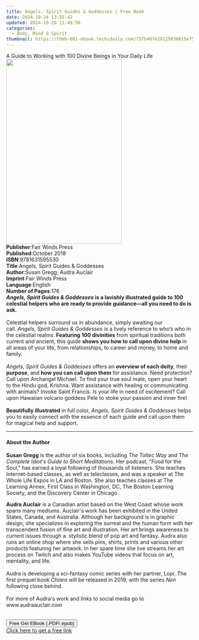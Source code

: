 ```yaml
---
title: Angels, Spirit Guides & Goddesses | Free Book
date: 2024-10-24 13:55:42
updated: 2024-10-26 11:48:56
categories:
  - Body, Mind & Spirit
thumbnail: https://thmb-001-ebook.techidaily.com/73fb407e29125036015ef595e21c4fa36a428ce38029b621b252900ed1643d38.jpg
---
```

<main id="book-container">
  <div class="flex flex-col">
    <div class="book-brief flex-1 py-6 px-4 sm:p-6 md:py-10 md:px-8">
      <!-- brief-->
      <div class="book-brief-main">
        A Guide to Working with 100 Divine Beings in Your Daily Life
      </div>
    </div>
    <div
      class="book-meta-info flex-1 grid gap-4 col-start-1 col-end-3 row-start-1 sm:mb-6 sm:grid-cols-4 lg:gap-6 lg:col-start-2 lg:row-end-6 lg:row-span-6 lg:mb-0"
    >
      <div
        class="book-meta-info-left place-content-center mt-4 p-4 text-sm leading-6 col-start-2 col-span-2 dark:text-slate-400"
      >
        <img
          class="w-full h-500 object-cover rounded-lg sm:h-255 sm:col-span-2 lg:col-span-full"
          src="https://img-001-ebook.techidaily.com/9ba74357fe5b950f2d6207cc0cac6fda6e457ee20b8b4512776922e121138876.jpg"
          alt=""
          width="312"
          height="500"
        />
      </div>
      <div
        class="book-meta-info-right mt-2 col-start-1 row-start-2 col-span-3 self-center"
      >
        <!-- meta data  -->
        <div class="flex flex-col px-4 md:px-8">
          <div class="flex-1">
            <strong>Publisher</strong>:<span class="px-2"
              >Fair Winds Press</span
            >
          </div>
          <div class="flex-1">
            <strong>Published</strong>:<span class="px-2">October 2018</span>
          </div>
          <div class="flex-1">
            <strong>ISBN</strong>:<span class="px-2">9781631595530</span>
          </div>
          <div class="flex-1">
            <strong>Title</strong>:<span class="px-2"
              >Angels, Spirit Guides &amp; Goddesses</span
            >
          </div>
          <div class="flex-1">
            <strong>Author</strong>:<span class="px-2"
              >Susan Gregg; Audra Auclair</span
            >
          </div>
          <div class="flex-1">
            <strong>Imprint</strong>:<span class="px-2">Fair Winds Press</span>
          </div>
          <div class="flex-1">
            <strong>Language</strong>:<span class="px-2">English</span>
          </div>
          <div class="flex-1">
            <strong>Number of Pages</strong>:<span class="px-2">176</span>
          </div>
        </div>
      </div>
    </div>
    <div class="book-description flex-1 py-6 px-4 sm:p-6 md:py-10 md:px-8">
      <div class="book-description-main">
        <div accordion-content="" id="description">
          <b
            ><i>Angels, Spirit Guides &amp; Goddesses&nbsp;</i>is
            a&nbsp;lavishly illustrated guide to 100 celestial helpers who are
            ready to provide guidance—all you need to do is ask.</b
          ><br /><br />
          Celestial helpers surround&nbsp;us in abundance, simply awaiting our
          call.&nbsp;<i>Angels, Spirit Guides &amp; Goddesses</i>&nbsp;is a
          lively reference to who’s who&nbsp;in the celestial realms.<b
            >&nbsp;Featuring 100 divinities</b
          >
          from spiritual traditions both current and ancient, this guide
          <b>shows you how to call upon divine help</b> in all areas of your
          life, from relationships,&nbsp;to career and money,&nbsp;to home and
          family.&nbsp;<br /><br /><i
            >Angels, Spirit Guides &amp; Goddesses&nbsp;</i
          >offers an <b>overview of each deity</b>, their <b>purpose</b>, and
          <b>how you can call upon them</b> for assistance. Need protection?
          Call upon Archangel Michael. To find your true soul mate, open your
          heart to the Hindu god, Krishna. Want assistance with healing or
          communicating with animals?&nbsp;Invoke Saint Francis. Is your life in
          need of excitement? Call upon Hawaiian volcano goddess Pele to stoke
          your passion and inner fire!&nbsp;<br /><br /><b
            >Beautifully illustrated </b
          >in full color,
          <i>Angels, Spirit Guides &amp; Goddesses</i>&nbsp;helps you to easily
          connect with the essence of each guide and call upon them for magical
          help and support.
        </div>
        <div class="accordion-fader"></div>
      </div>
    </div>
    <div class="book-excerpts flex-1 py-6 px-4 sm:p-6 md:py-10 md:px-8">
      <!-- excerpts-->
      <div class="book-excerpts-main">
        <hr />
        <h4 class="placeholder placeholder-heading">
          <span>About the Author</span>
        </h4>
        <p></p>
        <p>
          <b>Susan Gregg</b> is the author of six books, including
          <i>The Toltec Way</i> and
          <i>The Complete Idiot's Guide to Short Meditations</i>. Her podcast,
          "Food for the Soul," has&nbsp;earned a loyal following of thousands of
          listeners. She teaches Internet-based classes, as well as teleclasses,
          and was a speaker at The Whole Life Expos in LA and Boston. She also
          teaches classes at The Learning Annex, First Class in Washington, DC,
          The Boston Learning Society, and the Discovery Center in Chicago.
        </p>
        <p>
          <b>Audra Auclair</b> is a Canadian artist based on the West Coast
          whose work spans&nbsp;many mediums. Auclair's work has been exhibited
          in the United States, Canada, and Australia. Although her background
          is in graphic design, she specializes in exploring the surreal and
          the&nbsp;human form with her transcendent fusion of fine art and
          illustration. Her art brings&nbsp;awareness to current issues through
          a&nbsp; stylistic&nbsp;blend of pop art and fantasy. Audra also runs
          an online shop where she sells&nbsp;pins, shirts, prints and various
          other products featuring&nbsp;her artwork. In her spare time she live
          streams her art process on Twitch and also makes YouTube videos that
          focus on art, mentality, and life.<br />
          &nbsp;<br />
          Audra is developing&nbsp;a sci-fantasy comic series with her partner,
          Lopi. The first prequel book <i>Chiara </i>will be&nbsp;released in
          2019, with the series <i>Nen </i>following close behind.<br />
          &nbsp;<br />
          For more of Audra's work and links to social media go to
          www.audraauclair.com<br />
          &nbsp;
        </p>
        <p></p>
      </div>
    </div>
    <div
      class="book-about-author flex-1 py-6 px-4 sm:p-6 md:py-10 md:px-8"
    ></div>
    <div class="book-free-get flex-1 py-6 px-4 sm:p-6 md:py-10 md:px-8">
      <button
        id="btn-free-get"
        class="bg-blue-500 hover:bg-blue-700 text-white font-bold py-2 px-4 rounded"
      >
        Free Get EBook (.PDF/.epub)
      </button>
      <div id="countdown-display" class="px-2 text-lg mt-2"></div>
      <a
        id="free-link"
        class="hidden bg-blue-500 hover:bg-blue-700 text-white font-bold py-2 px-4 rounded"
        href="https://www.ebooks.com/en-us/book/210196542/angels-spirit-guides-goddesses/susan-gregg/"
        target="_blank"
        >Click here to get a free link</a
      >
    </div>
    <script>
      let countdownTime = 0;
      let countdownInterval = null;
      document
        .getElementById('btn-free-get')
        .addEventListener('click', startCountdown);
      function startCountdown() {
        countdownTime = new Date().getTime() + 60000 * 3;
        countdownInterval = setInterval(updateCountdown, 1000);
        document.getElementById('btn-free-get').disabled = true;
        document
          .getElementById('btn-free-get')
          .classList.add('bg-gray-500', 'cursor-not-allowed');
      }
      function updateCountdown() {
        let currentTime = new Date().getTime();
        let timeLeft = countdownTime - currentTime;
        let secondsLeft = Math.floor(timeLeft / 1000);
        document.getElementById('countdown-display').innerHTML =
          `Remaining time: ${secondsLeft} seconds.`;
        if (secondsLeft <= 0) {
          clearInterval(countdownInterval);
          document.getElementById('btn-free-get').classList.add('hidden');
          document.getElementById('free-link').classList.remove('hidden');
          document.getElementById('countdown-display').innerHTML = '';
        }
      }
    </script>
  </div>
</main>
